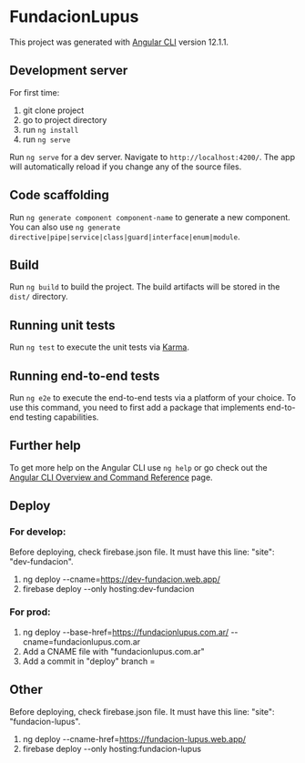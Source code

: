# FundacionLupus

This project was generated with [Angular CLI](https://github.com/angular/angular-cli) version 12.1.1.

## Development server

For first time:
1. git clone project
2. go to project directory
3. run `ng install`
4. run `ng serve`

Run `ng serve` for a dev server. Navigate to `http://localhost:4200/`. The app will automatically reload if you change any of the source files.

## Code scaffolding

Run `ng generate component component-name` to generate a new component. You can also use `ng generate directive|pipe|service|class|guard|interface|enum|module`.

## Build

Run `ng build` to build the project. The build artifacts will be stored in the `dist/` directory.

## Running unit tests

Run `ng test` to execute the unit tests via [Karma](https://karma-runner.github.io).

## Running end-to-end tests

Run `ng e2e` to execute the end-to-end tests via a platform of your choice. To use this command, you need to first add a package that implements end-to-end testing capabilities.

## Further help

To get more help on the Angular CLI use `ng help` or go check out the [Angular CLI Overview and Command Reference](https://angular.io/cli) page.


## Deploy

### For develop:
Before deploying, check firebase.json file. It must have this line: "site": "dev-fundacion".
1. ng deploy --cname=https://dev-fundacion.web.app/
2. firebase deploy --only hosting:dev-fundacion

### For prod:
1. ng deploy --base-href=https://fundacionlupus.com.ar/ --cname=fundacionlupus.com.ar
2. Add a CNAME file with "fundacionlupus.com.ar"
3. Add a commit in "deploy" branch
=
## Other
Before deploying, check firebase.json file. It must have this line: "site": "fundacion-lupus".
1. ng deploy --cname-href=https://fundacion-lupus.web.app/
2. firebase deploy --only hosting:fundacion-lupus
